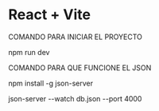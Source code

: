 # React + Vite

COMANDO PARA INICIAR EL PROYECTO

npm run dev



COMANDO PARA QUE FUNCIONE EL JSON

npm install -g json-server

json-server --watch db.json --port 4000



